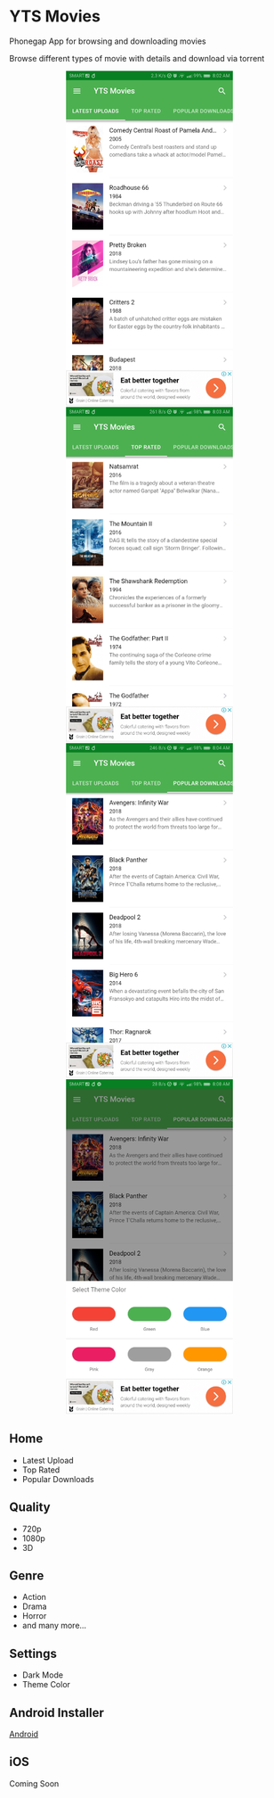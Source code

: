 # YTS Movies
Phonegap App for browsing and downloading movies

Browse different types of movie with details and download via torrent 

<p align="middle" float="left">
<img src="https://github.com/johndavemanuel/yts-movies/blob/master/screenshots/yts-movies-1.jpg" width="300">
<img src="https://github.com/johndavemanuel/yts-movies/blob/master/screenshots/yts-movies-2.jpg" width="300">
<img src="https://github.com/johndavemanuel/yts-movies/blob/master/screenshots/yts-movies-3.jpg" width="300">
<img src="https://github.com/johndavemanuel/yts-movies/blob/master/screenshots/yts-movies-4.jpg" width="300">
</p>

## Home
- Latest Upload
- Top Rated
- Popular Downloads

## Quality
- 720p
- 1080p
- 3D

## Genre
- Action
- Drama
- Horror
- and many more...

## Settings
- Dark Mode
- Theme Color

## Android Installer
[Android](https://github.com/johndavemanuel/yts-movies/blob/master/app-debug.3394139.110.apk)

## iOS 
Coming Soon

